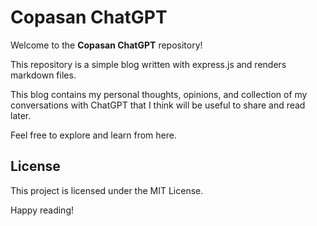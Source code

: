 # Copasan ChatGPT

Welcome to the **Copasan ChatGPT** repository!

This repository is a simple blog written with express.js and renders markdown files.

This blog contains my personal thoughts, opinions, and collection of my conversations with ChatGPT that I think will be useful to share and read later.

Feel free to explore and learn from here.

## License

This project is licensed under the MIT License.

Happy reading!
